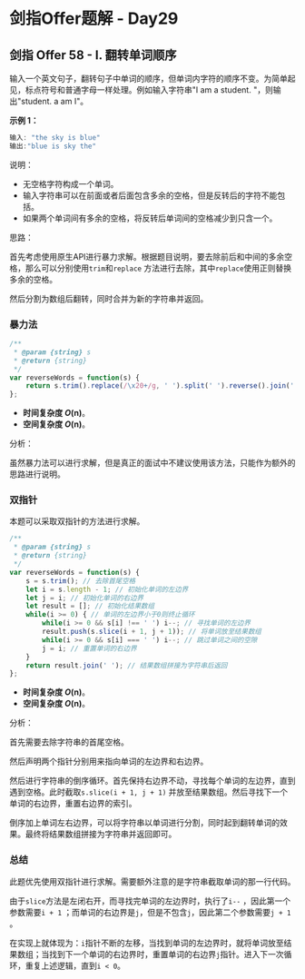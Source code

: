 # **剑指Offer题解 - Day29**

## **剑指 Offer 58 - I. 翻转单词顺序**

输入一个英文句子，翻转句子中单词的顺序，但单词内字符的顺序不变。为简单起见，标点符号和普通字母一样处理。例如输入字符串"I am a student. "，则输出"student. a am I"。

**示例 1：**

```jsx
输入: "the sky is blue"
输出:"blue is sky the"
```

说明：

- 无空格字符构成一个单词。
- 输入字符串可以在前面或者后面包含多余的空格，但是反转后的字符不能包括。
- 如果两个单词间有多余的空格，将反转后单词间的空格减少到只含一个。

思路：

首先考虑使用原生API进行暴力求解。根据题目说明，要去除前后和中间的多余空格，那么可以分别使用`trim`和`replace` 方法进行去除，其中`replace`使用正则替换多余的空格。

然后分割为数组后翻转，同时合并为新的字符串并返回。

### 暴力法

```jsx
/**
 * @param {string} s
 * @return {string}
 */
var reverseWords = function(s) {
    return s.trim().replace(/\x20+/g, ' ').split(' ').reverse().join(' ');
};
```

- **时间复杂度 *O*(n)**。
- **空间复杂度 *O*(n)**。

分析：

虽然暴力法可以进行求解，但是真正的面试中不建议使用该方法，只能作为额外的思路进行说明。

### 双指针

本题可以采取双指针的方法进行求解。

```jsx
/**
 * @param {string} s
 * @return {string}
 */
var reverseWords = function(s) {
    s = s.trim(); // 去除首尾空格
    let i = s.length - 1; // 初始化单词的左边界
    let j = i; // 初始化单词的右边界
    let result = []; // 初始化结果数组
    while(i >= 0) { // 单词的左边界小于0则终止循环
        while(i >= 0 && s[i] !== ' ') i--; // 寻找单词的左边界
        result.push(s.slice(i + 1, j + 1)); // 将单词放至结果数组
        while(i >= 0 && s[i] === ' ') i--; // 跳过单词之间的空隙
        j = i; // 重置单词的右边界
    }
    return result.join(' '); // 结果数组拼接为字符串后返回
};
```

- **时间复杂度 *O*(n)**。
- **空间复杂度 *O*(n)**。

分析：

首先需要去除字符串的首尾空格。

然后声明两个指针分别用来指向单词的左边界和右边界。

然后进行字符串的倒序循环。首先保持右边界不动，寻找每个单词的左边界，直到遇到空格。此时截取`s.slice(i + 1, j + 1)` 并放至结果数组。然后寻找下一个单词的右边界，重置右边界的索引。

倒序加上单词左右边界，可以将字符串以单词进行分割，同时起到翻转单词的效果。最终将结果数组拼接为字符串并返回即可。

### 总结

此题优先使用双指针进行求解。需要额外注意的是字符串截取单词的那一行代码。

由于`slice`方法是左闭右开，而寻找完单词的左边界时，执行了`i--` ，因此第一个参数需要`i + 1` ；而单词的右边界是`j`，但是不包含`j`，因此第二个参数需要`j + 1` 。

在实现上就体现为：`i`指针不断的左移，当找到单词的左边界时，就将单词放至结果数组；当找到下一个单词的右边界时，重置单词的右边界`j`指针。进入下一次循环，重复上述逻辑，直到`i < 0`。
